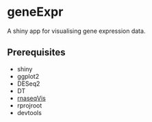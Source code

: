 # geneExpr

A shiny app for visualising gene expression data.

## Prerequisites

* shiny
* ggplot2
* DESeq2
* DT
* [rnaseqVis](https://github.com/richysix/rnaseqVis)
* rprojroot
* devtools
